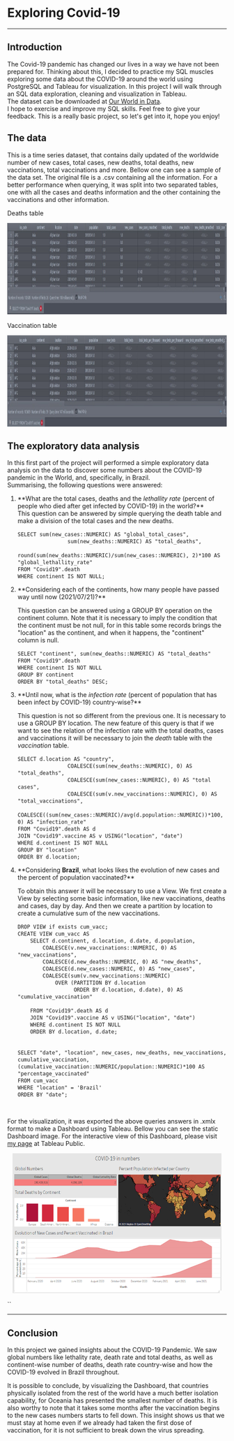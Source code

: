 # Exploring Covid-19

<hr>
<div>
  
## Introduction
  <p>

The Covid-19 pandemic has changed our lives in a way we have not been prepared for. Thinking about this, I decided to practice my SQL muscles exploring some data about the COVID-19 around the world using PostgreSQL and Tableau for visualization. In this project I will walk through an SQL data exploration, cleaning and visualization in Tableau. <br>
The dataset can be downloaded at [Our World in Data](https://ourworldindata.org/covid-deaths). <br>
I hope to exercise and improve my SQL skills. Feel free to give your feedback. This is a really basic project, so let's get into it, hope you enjoy!<br>
  </p>

</div>


## The data 

This is a time series dataset, that contains daily updated of the worldwide number of new cases, total cases, new deaths, total deaths, new vaccinations, total vaccinations and more.
Bellow one can see a sample of the data set. The original file is a .csv containing all the information. For a better performance when querying, it was split into two separated tables, one with all the cases and deaths information and the
other containing the vaccinations and other information.

Deaths table
<p align="center">
<img width="1180" height="209" src="images/deaths.jpeg">

Vaccination table
<p align="center">
<img width="1180" height="209" src="images/vaccines.jpeg">



<div>

## The exploratory data analysis
  <p>
In this first part of the project will performed a simple exploratory data analysis on the data to discover some numbers about the COVID-19 pandemic in the World, and, specifically, in Brazil. <br>
Summarising, the following questions were answered: <br>
<ol>
<li> **What are the total cases, deaths and the <i>lethallity rate</i> (percent of people who died after get infected by COVID-19) in the world?** </li>
This question can be answered by simple querying the death table and make a division of the total cases and the new deaths.

    SELECT sum(new_cases::NUMERIC) AS "global_total_cases",
                    sum(new_deaths::NUMERIC) AS "total_deaths",
                    round(sum(new_deaths::NUMERIC)/sum(new_cases::NUMERIC), 2)*100 AS "global_lethallity_rate"
    FROM "Covid19".death
    WHERE continent IS NOT NULL;

<li> **Considering each of the continents, how many people have passed way until now (2021/07/21)?** </li>

This question can be answered using a GROUP BY operation on the continent column. Note that it is necessary to imply the condition that the continent must be not null,
for in this table some records brings the "location" as the continent, and when it happens, the "continent" column is null.

    SELECT "continent", sum(new_deaths::NUMERIC) AS "total_deaths"
    FROM "Covid19".death
    WHERE continent IS NOT NULL
    GROUP BY continent
    ORDER BY "total_deaths" DESC;

<li> **Until now, what is the <i>infection rate</i> (percent of population that has been infect by COVID-19) country-wise?** </li>

This question is not so different from the previous one. It is necessary to use a GROUP BY location. The new feature of this query
is that if we want to see the relation of the infection rate with the total deaths, cases and vaccinations it will be necessary to join
the *death* table with the *vaccination* table.

    SELECT d.location AS "country",
                    COALESCE(sum(new_deaths::NUMERIC), 0) AS "total_deaths",
                    COALESCE(sum(new_cases::NUMERIC), 0) AS "total cases",
                    COALESCE(sum(v.new_vaccinations::NUMERIC), 0) AS "total_vaccinations",
                    COALESCE((sum(new_cases::NUMERIC)/avg(d.population::NUMERIC))*100, 0) AS "infection_rate"
    FROM "Covid19".death AS d
    JOIN "Covid19".vaccine AS v USING("location", "date")
    WHERE d.continent IS NOT NULL
    GROUP BY "location"
    ORDER BY d.location;

<li> **Considering <b>Brazil</b>, what looks likes the evolution of new cases and the percent of population vaccinated?** </li>

To obtain this answer it will be necessary to use a View. We first create a View by selecting some basic information,
like new vaccinations, deaths and cases, day by day. And then we create a partition by location to create a cumulative sum of the new
vaccinations.

    DROP VIEW if exists cum_vacc;
    CREATE VIEW cum_vacc AS 
        SELECT d.continent, d.location, d.date, d.population,
            COALESCE(v.new_vaccinations::NUMERIC, 0) AS "new_vaccinations",
            COALESCE(d.new_deaths::NUMERIC, 0) AS "new_deaths",
            COALESCE(d.new_cases::NUMERIC, 0) AS "new_cases",
            COALESCE(sum(v.new_vaccinations::NUMERIC)
                OVER (PARTITION BY d.location
                      ORDER BY d.location, d.date), 0) AS "cumulative_vaccination"
    
        FROM "Covid19".death AS d
        JOIN "Covid19".vaccine AS v USING("location", "date")
        WHERE d.continent IS NOT NULL
        ORDER BY d.location, d.date;
    
    
    SELECT "date", "location", new_cases, new_deaths, new_vaccinations, cumulative_vaccination, (cumulative_vaccination::NUMERIC/population::NUMERIC)*100 AS "percentage_vaccinated"
    FROM cum_vacc
    WHERE "location" = 'Brazil'
    ORDER BY "date";

</ol>
<br>

For the visualization, it was exported the above queries answers in .xmlx format to make a Dashboard using Tableau. Bellow you can see the static Dashboard image. For the interactive view of this Dashboard, please visit [my page](https://public.tableau.com/app/profile/michel.de.ara.jo/viz/COVID-19innumbers_16268902575460/Dashboard1?publish=yes) at Tableau Public. <br>

<p align="center">
<img width="480" height="320" src="images/eda_dashboard.png">

</p>
</div>``
<hr>

## Conclusion

In this project we gained insights about the COVID-19 Pandemic. We saw global numbers like lethality rate, death rate and total deaths,
as well as continent-wise number of deaths, death rate country-wise and how the COVID-19 evolved in Brazil throughout.

It is possible to conclude, by visualizing the Dashboard, that countries physically isolated from the rest of the world
have a much better isolation capability, for Oceania has presented the smallest number of deaths. It is also worthy to note that it takes
some months after the vaccination begins to the new cases numbers starts to fell down. This insight shows us that we must stay at home even if we already
had taken the first dose of vaccination, for it is not sufficient to break down the virus spreading.




